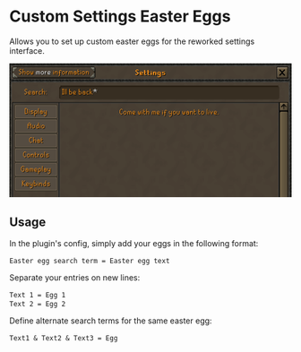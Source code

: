# Custom Settings Easter Eggs
Allows you to set up custom easter eggs for the reworked settings interface.

![Example custom egg](egg_example.png)

## Usage
In the plugin's config, simply add your eggs in the following format:
```
Easter egg search term = Easter egg text
```

Separate your entries on new lines:
```
Text 1 = Egg 1
Text 2 = Egg 2
```

Define alternate search terms for the same easter egg:
```
Text1 & Text2 & Text3 = Egg
```

